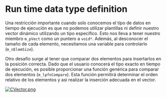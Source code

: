 # Run time data type definition
Una restricción importante cuando solo conocemos el tipo de datos en tiempo de ejecución es que no podemos utilizar plantillas ni definir nuestro vector dinámico utilizando un tipo específico. Esto nos lleva a tener nuestro miembro `m_pVect` como un puntero a `void*`. Además, al desconocer el tamaño de cada elemento, necesitamos una variable para controlarlo (`m_nElemSize`).

Otro desafío surge al tener que comparar dos elementos para insertarlos en la posición correcta. Dado que el usuario conocerá el tipo exacto en tiempo de ejecución, es posible proporcionar una función genérica para comparar dos elementos (`m_lpfnCompare`). Esta función permitirá determinar el orden relativo de los elementos y así realizar la inserción adecuada en el vector.

[![CVector.png](https://i.postimg.cc/SsTxGcbG/CVector.png)](https://postimg.cc/mz94LzDc)

